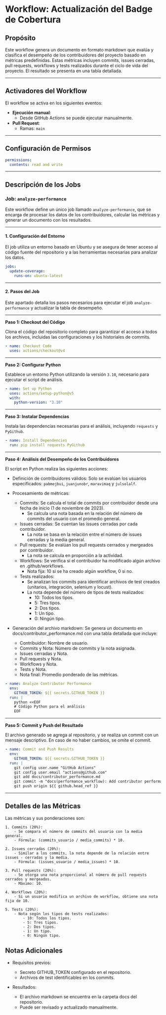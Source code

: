 # Workflow: Actualización del Badge de Cobertura

## Propósito

Este workflow genera un documento en formato markdown que evalúa y clasifica el desempeño de los contribuidores del proyecto basado en métricas predefinidas. Estas métricas incluyen commits, issues cerradas, pull requests, workflows y tests realizados durante el ciclo de vida del proyecto. El resultado se presenta en una tabla detallada.

---

## Activadores del Workflow

El workflow se activa en los siguientes eventos:

- **Ejecución manual**:
  - Desde GitHub Actions se puede ejecutar manualmente.
- **Pull Request**:
  - Ramas: `main`

---

## Configuración de Permisos

```yaml
permissions:
  contents: read and write
```

---

## Descripción de los Jobs

### Job: `analyze-performance`

Este workflow define un único job llamado `analyze-performance`, que se encarga de procesar los datos de los contribuidores, calcular las métricas y generar un documento con los resultados.

---

#### 1. Configuración del Entorno

El job utiliza un entorno basado en Ubuntu y se asegura de tener acceso al código fuente del repositorio y a las herramientas necesarias para analizar los datos.

```yaml
jobs:
  update-coverage:
    runs-on: ubuntu-latest

```

---

#### 2. Pasos del Job

Este apartado detalla los pasos necesarios para ejecutar el job `analyze-performance` y actualizar la tabla de desempeño.

---

**Paso 1: Checkout del Código**

Clona el código del repositorio completo para garantizar el acceso a todos los archivos, incluidas las configuraciones y los historiales de commits.

```yaml
- name: Checkout Code
  uses: actions/checkout@v4
```

---

**Paso 2: Configurar Python**

Establece un entorno Python utilizando la versión `3.10`, necesario para ejecutar el script de análisis.

```yaml
- name: Set up Python
  uses: actions/setup-python@v5
  with:
    python-version: "3.10"
```

---

**Paso 3: Instalar Dependencias**

Instala las dependencias necesarias para el análisis, incluyendo `requests` y `PyGithub`.

```yaml
- name: Install Dependencies
  run: pip install requests PyGithub
```

---

**Paso 4: Análisis del Desempeño de los Contribuidores**

El script en Python realiza las siguientes acciones:

- Definición de contribuidores válidos: Solo se evalúan los usuarios especificados: `pabmejbui`, `juanjunobr`, `maravimaq` y `julsolalf`.

- Procesamiento de métricas:

    - Commits: Se calcula el total de commits por contribuidor desde una fecha de inicio (1 de noviembre de 2023).
        - Se calcula una nota basada en la relación del número de commits del usuario con el promedio general.
    - Issues cerradas: Se cuentan las issues cerradas por cada contribuidor.
        - La nota se basa en la relación entre el número de issues cerradas y la media general.
    - Pull requests: Se evalúan los pull requests cerrados y mergeados por contribuidor.
        - La nota se calcula en proporción a la actividad.
    - Workflows: Se verifica si el contribuidor ha modificado algún archivo en .github/workflows.
        - Nota fija: 10 si se ha creado algún workflow, 0 si no.
    - Tests realizados:
        - Se analizan los commits para identificar archivos de test creados (unitarios, integración, selenium y locust).
        - La nota depende del número de tipos de tests realizados:
            - 10: Todos los tipos.
            - 5: Tres tipos.
            - 2: Dos tipos.
            - 1: Un tipo.
            - 0: Ningún tipo.

- Generación del archivo markdown: Se genera un documento en docs/contributor_performance.md con una tabla detallada que incluye:

    - Contribuidor: Nombre de usuario.
    - Commits y Nota: Número de commits y la nota asignada.
    - Issues cerradas y Nota.
    - Pull requests y Nota.
    - Workflows y Nota.
    - Tests y Nota.
    - Nota final: Promedio ponderado de las métricas.

```yaml
- name: Analyze Contributor Performance
  env:
    GITHUB_TOKEN: ${{ secrets.GITHUB_TOKEN }}
  run: |
    python <<EOF
    # Código Python para el análisis
    EOF
```

---

**Paso 5: Commit y Push del Resultado**

El archivo generado se agrega al repositorio, y se realiza un commit con un mensaje descriptivo. En caso de no haber cambios, se omite el commit.

```yaml
- name: Commit and Push Results
  env:
    GITHUB_TOKEN: ${{ secrets.GITHUB_TOKEN }}
  run: |
    git config user.name "GitHub Actions"
    git config user.email "actions@github.com"
    git add docs/contributor_performance.md
    git commit -m "docs(performance_workflow): Add contributor performance analysis" || echo "No changes to commit"
    git push origin ${{ github.head_ref }}
```

---

## Detalles de las Métricas
Las métricas y sus ponderaciones son:

    1. Commits (20%):
        - Se compara el número de commits del usuario con la media general.
        - Fórmula: (commits_usuario / media_commits) * 10.

    2. Issues cerradas (20%):
        - Similar a los commits, la nota depende de la relación entre issues - cerradas y la media.
        - Fórmula: (issues_usuario / media_issues) * 10.

    3. Pull requests (20%):
        - Se otorga una nota proporcional al número de pull requests cerrados y mergeados.
        - Máximo: 10.

    4. Workflows (20%):
        - Si un usuario modifica un archivo de workflow, obtiene una nota fija de 10.

    5. Tests (20%):
        - Nota según los tipos de tests realizados:
            - 10: Todos los tipos.
            - 5: Tres tipos.
            - 2: Dos tipos.
            - 1: Un tipo.
            - 0: Ningún tipo.

## Notas Adicionales

- Requisitos previos:

    - Secreto GITHUB_TOKEN configurado en el repositorio.
    - Archivos de test identificables en los commits.

- Resultados:

    - El archivo markdown se encuentra en la carpeta docs del repositorio.
    - Puede ser revisado y actualizado manualmente.
